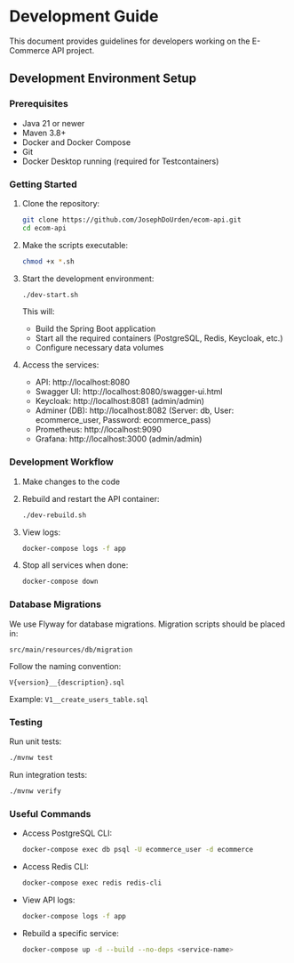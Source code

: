 # Development Guide

This document provides guidelines for developers working on the E-Commerce API project.

## Development Environment Setup

### Prerequisites

- Java 21 or newer
- Maven 3.8+
- Docker and Docker Compose
- Git
- Docker Desktop running (required for Testcontainers)

### Getting Started

1. Clone the repository:
   ```bash
   git clone https://github.com/JosephDoUrden/ecom-api.git
   cd ecom-api
   ```

2. Make the scripts executable:
   ```bash
   chmod +x *.sh
   ```

3. Start the development environment:
   ```bash
   ./dev-start.sh
   ```

   This will:
   - Build the Spring Boot application
   - Start all the required containers (PostgreSQL, Redis, Keycloak, etc.)
   - Configure necessary data volumes

4. Access the services:
   - API: http://localhost:8080
   - Swagger UI: http://localhost:8080/swagger-ui.html
   - Keycloak: http://localhost:8081 (admin/admin)
   - Adminer (DB): http://localhost:8082 (Server: db, User: ecommerce_user, Password: ecommerce_pass)
   - Prometheus: http://localhost:9090
   - Grafana: http://localhost:3000 (admin/admin)

### Development Workflow

1. Make changes to the code
2. Rebuild and restart the API container:
   ```bash
   ./dev-rebuild.sh
   ```

3. View logs:
   ```bash
   docker-compose logs -f app
   ```

4. Stop all services when done:
   ```bash
   docker-compose down
   ```

### Database Migrations

We use Flyway for database migrations. Migration scripts should be placed in:
```
src/main/resources/db/migration
```

Follow the naming convention:
```
V{version}__{description}.sql
```

Example: `V1__create_users_table.sql`

### Testing

Run unit tests:
```bash
./mvnw test
```

Run integration tests:
```bash
./mvnw verify
```

### Useful Commands

- Access PostgreSQL CLI:
  ```bash
  docker-compose exec db psql -U ecommerce_user -d ecommerce
  ```

- Access Redis CLI:
  ```bash
  docker-compose exec redis redis-cli
  ```

- View API logs:
  ```bash
  docker-compose logs -f app
  ```

- Rebuild a specific service:
  ```bash
  docker-compose up -d --build --no-deps <service-name>
  ```
